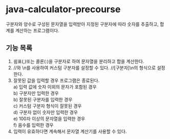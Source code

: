 # java-calculator-precourse
구분자와 양수로 구성된 문자열을 입력받아 지정된 구분자에 따라 숫자를 추출하고, 합계를 계산하는 프로그램이다.
## 기능 목록
1. 쉼표(,)또는 콜론(:)을 구분자로 하여 문자열을 분리하고 합을 계산한다.
2. //와 \n를 사용하여 커스텀 구분자를 설정할 수 있다. //[구분자]\n의 형식으로 설정한다.
3. 잘못된 값을 입력할 경우 프로그램은 종료된다.<br/>
    a) 입력 값에 숫자 이외의 문자가 포함된 경우<br/>
    b) 구분자만 입력한 경우<br/>
    b) 잘못된 구분자를 입력한 경우<br/>
    c) 커스텀 구분자 형식이 잘못된 경우<br/>
    d) 구분자 없이 숫자만 입력한 경우<br/>
    e) 100자 이상의 문자열을 입력한 경우<br/>
    f) 음수를 입력한 경우<br/>
4. 입력이 유효하다면 계속해서 문자열 계산기를 사용할 수 있다.